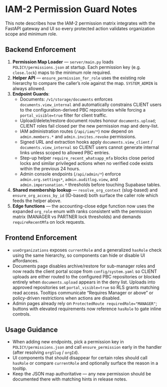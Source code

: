 # IAM-2 Permission Guard Notes

This note describes how the IAM-2 permission matrix integrates with the FastAPI gateway and UI so every protected action validates organization scope and minimum role.

## Backend Enforcement

1. **Permission Map Loader** — `server/main.py` loads `POLICY/permissions.json` at startup. Each permission key (e.g. `close.lock`) maps to the minimum role required.
2. **Helper API** — `ensure_permission_for_role` uses the existing role hierarchy to compare the caller’s role against the map. `SYSTEM_ADMIN` is always allowed.
3. **Endpoint Guards**:
   - Documents: `/v1/storage/documents` enforces `documents.view_internal` and automatically constrains CLIENT users to the configuration-derived PBC repositories while forcing a `portal_visible=true` filter for client traffic.
   - Upload/delete/restore document routes honour `documents.upload`; CLIENT roles fail closed per the new permission map and deny-list.
    - IAM administration routes (`/api/iam/*`) now depend on `admin.members.*` and `admin.invites.revoke` permissions.
    - Signed URL and extraction hooks apply `documents.view_client` / `documents.view_internal` so CLIENT users cannot generate internal links unless scoped to allowed PBC entries.
    - Step-up helper `require_recent_whatsapp_mfa` blocks close period locks and similar privileged actions when no verified code exists within the previous 24 hours.
    - Admin console endpoints (`/api/admin/*`) enforce `admin.org.settings*`, `admin.auditlog.view`, and `admin.impersonation.*` thresholds before touching Supabase tables.
4. **Shared membership lookup** — `resolve_org_context` (slug-based) and `ensure_org_access_by_id` (ID-based) both surface the caller role which feeds the helper above.
5. **Edge functions** — the accounting-close edge function now uses the expanded `org_role` enum with ranks consistent with the permission matrix (MANAGER vs PARTNER lock thresholds) and demands `requireRecentMfa` on lock requests.

## Frontend Enforcement

- `useOrganizations` exposes `currentRole` and a generalized `hasRole` check using the same hierarchy, so components can hide or disable UI affordances.
- Documents page disables archive/restore for sub-manager roles and now reads the client portal scope from `config/system.yaml` so CLIENT uploads are either routed to the configured PBC repositories or blocked entirely when `documents.upload` appears in the deny list. Uploads into approved repositories set `portal_visible=true` so RLS grants matching read access. Tooltips communicate “Requires Manager or above” or policy-driven restrictions when actions are disabled.
- Admin pages already rely on `ProtectedRoute requiredRole="MANAGER"`; buttons with elevated requirements now reference `hasRole` to gate inline controls.

## Usage Guidance

- When adding new endpoints, pick a permission key in `POLICY/permissions.json` and call `ensure_permission` early in the handler (after resolving `orgSlug` / `orgId`).
- UI components that should disappear for certain roles should call `hasRole` or compare `currentRole` and optionally surface the reason in a tooltip.
- Keep the JSON map authoritative — any new permission should be documented there with matching hints in release notes.
